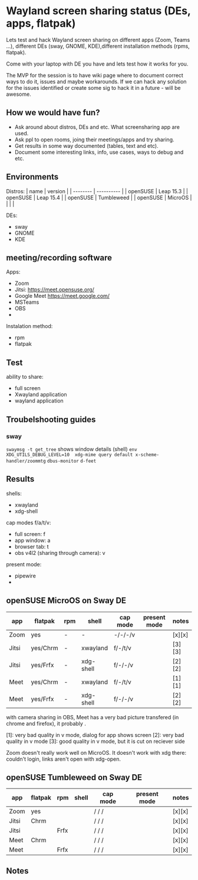 # Wayland screen sharing status (DEs, apps, flatpak)

Lets test and hack Wayland screen sharing on different apps (Zoom, Teams ...), different DEs (sway, GNOME, KDE),different installation methods (rpms, flatpak).

Come with your laptop with DE you have and lets test how it works for you.

The MVP for the session is to have wiki page where to document correct ways to do it, issues and maybe workarounds. If we can hack any solution for the issues identified or create some sig to hack it in a future - will be awesome.

## How we would have fun?

* Ask around about distros, DEs and etc. What screensharing app are used.
* Ask ppl to open rooms, joing their meetings/apps and try sharing.
* Get results in some way documented (tables, text and etc).
* Document some interesting links, info, use cases, ways to debug and etc.

## Environments

Distros:
| name     | version    |
| -------- | ---------- |
| openSUSE | Leap 15.3  |
| openSUSE | Leap 15.4  |
| openSUSE | Tumbleweed |
| openSUSE | MicroOS    |
|          |            |

DEs:
* sway
* GNOME
* KDE

## meeting/recording software
Apps:
* Zoom
* Jitsi: https://meet.opensuse.org/
* Google Meet https://meet.google.com/
* MSTeams
* OBS
* 

Instalation method:
* rpm
* flatpak

## Test

ability to share:
* full screen
* Xwayland application
* wayland application

## Troubelshooting guides

### sway
`swaymsg -t get_tree` shows window details (shell)
`env XDG_UTILS_DEBUG_LEVEL=10  xdg-mime query default x-scheme-handler/zoommtg`
`dbus-monitor` `d-feet`

## Results

shells:
* xwayland
* xdg-shell

cap modes f/a/t/v:
* full screen: f
* app window: a
* browser tab: t
* obs v4l2 (sharing through camera): v

present mode:
* pipewire
* 

## openSUSE MicroOS on Sway DE

| app      | flatpak  | rpm   |   shell   |  cap mode | present mode |  notes |
| -------- | -------- | ----- | --------- | --------- | ------------ | ------ |
| Zoom     |   yes    |   -   |   -       | -/-/-/v   |              | [x][x] |
| Jitsi    | yes/Chrm |   -   | xwayland  | f/-/t/v   |              | [3][3] |
| Jitsi    | yes/Frfx |   -   | xdg-shell | f/-/-/v   |              | [2][2] |
| Meet     | yes/Chrm |   -   | xwayland  | f/-/t/v   |              | [1][1] |
| Meet     | yes/Frfx |   -   | xdg-shell | f/-/-/v   |              | [2][2] |

with camera sharing in OBS, Meet has a very bad picture transfered (in chrome and firefox), it probably .

[1]: very bad quality in v mode, dialog for app shows screen
[2]: very bad quality in v mode
[3]: good quality in v mode, but it is cut on reciever side

Zoom doesn't really work well on MicroOS. It doesn't work with xdg there: couldn't login, links aren't open with xdg-open.

## openSUSE Tumbleweed on Sway DE

| app      | flatpak  | rpm   |   shell   |  cap mode | present mode |  notes |
| -------- | -------- | ----- | --------- | --------- | ------------ | ------ |
| Zoom     |   yes    |       |           |  / / /    |              | [x][x] |
| Jitsi    |   Chrm   |       |           |  / / /    |              | [x][x] |
| Jitsi    |          | Frfx  |           |  / / /    |              | [x][x] |
| Meet     |   Chrm   |       |           |  / / /    |              | [x][x] |
| Meet     |          | Frfx  |           |  / / /    |              | [x][x] |

## Notes


